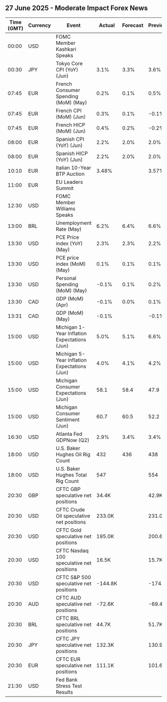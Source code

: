 ## 27 June 2025 - Moderate Impact Forex News

| Time (GMT) | Currency | Event | Actual | Forecast | Previous |
|------|----------|-------|--------|----------|----------|
| 00:00 | USD | FOMC Member Kashkari Speaks |  |  |  |
| 00:30 | JPY | Tokyo Core CPI (YoY) (Jun) | 3.1% | 3.3% | 3.6% |
| 07:45 | EUR | French Consumer Spending (MoM) (May) | 0.2% | 0.1% | 0.5% |
| 07:45 | EUR | French CPI (MoM) (Jun) | 0.3% | 0.1% | -0.1% |
| 07:45 | EUR | French HICP (MoM) (Jun) | 0.4% | 0.2% | -0.2% |
| 08:00 | EUR | Spanish CPI (YoY) (Jun) | 2.2% | 2.0% | 2.0% |
| 08:00 | EUR | Spanish HICP (YoY) (Jun) | 2.2% | 2.0% | 2.0% |
| 10:10 | EUR | Italian 10-Year BTP Auction | 3.48% |  | 3.57% |
| 11:00 | EUR | EU Leaders Summit |  |  |  |
| 12:30 | USD | FOMC Member Williams Speaks |  |  |  |
| 13:00 | BRL | Unemployment Rate (May) | 6.2% | 6.4% | 6.6% |
| 13:30 | USD | PCE Price index (YoY) (May) | 2.3% | 2.3% | 2.2% |
| 13:30 | USD | PCE price index (MoM) (May) | 0.1% | 0.1% | 0.1% |
| 13:30 | USD | Personal Spending (MoM) (May) | -0.1% | 0.1% | 0.2% |
| 13:30 | CAD | GDP (MoM) (Apr) | -0.1% | 0.0% | 0.1% |
| 13:31 | CAD | GDP (MoM) (May) | -0.1% |  | -0.1% |
| 15:00 | USD | Michigan 1-Year Inflation Expectations (Jun) | 5.0% | 5.1% | 6.6% |
| 15:00 | USD | Michigan 5-Year Inflation Expectations (Jun) | 4.0% | 4.1% | 4.2% |
| 15:00 | USD | Michigan Consumer Expectations (Jun) | 58.1 | 58.4 | 47.9 |
| 15:00 | USD | Michigan Consumer Sentiment (Jun) | 60.7 | 60.5 | 52.2 |
| 16:30 | USD | Atlanta Fed GDPNow (Q2) | 2.9% | 3.4% | 3.4% |
| 18:00 | USD | U.S. Baker Hughes Oil Rig Count | 432 | 436 | 438 |
| 18:00 | USD | U.S. Baker Hughes Total Rig Count | 547 |  | 554 |
| 20:30 | GBP | CFTC GBP speculative net positions | 34.4K |  | 42.9K |
| 20:30 | USD | CFTC Crude Oil speculative net positions | 233.0K |  | 231.0K |
| 20:30 | USD | CFTC Gold speculative net positions | 195.0K |  | 200.6K |
| 20:30 | USD | CFTC Nasdaq 100 speculative net positions | 16.5K |  | 15.7K |
| 20:30 | USD | CFTC S&P 500 speculative net positions | -144.8K |  | -174.1K |
| 20:30 | AUD | CFTC AUD speculative net positions | -72.6K |  | -69.4K |
| 20:30 | BRL | CFTC BRL speculative net positions | 44.7K |  | 51.7K |
| 20:30 | JPY | CFTC JPY speculative net positions | 132.3K |  | 130.9K |
| 20:30 | EUR | CFTC EUR speculative net positions | 111.1K |  | 101.6K |
| 21:30 | USD | Fed Bank Stress Test Results |  |  |  |
